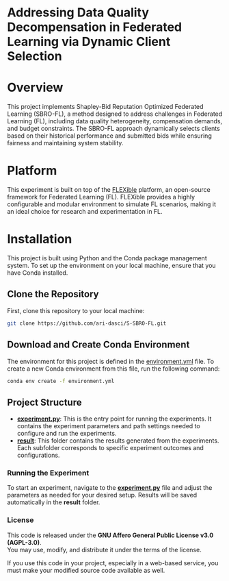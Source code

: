 # Addressing Data Quality Decompensation in Federated Learning via Dynamic Client Selection

# Overview

This project implements Shapley-Bid Reputation Optimized Federated Learning (SBRO-FL), a method designed to address challenges in Federated Learning (FL), including data quality heterogeneity, compensation demands, and budget constraints. The SBRO-FL approach dynamically selects clients based on their historical performance and submitted bids while ensuring fairness and maintaining system stability.

# Platform

This experiment is built on top of the [FLEXible](https://github.com/FLEXible-FL/FLEXible) platform, an open-source framework for Federated Learning (FL). FLEXible provides a highly configurable and modular environment to simulate FL scenarios, making it an ideal choice for research and experimentation in FL.

# Installation

This project is built using Python and the Conda package management system. To set up the environment on your local machine, ensure that you have Conda installed.

## Clone the Repository

First, clone this repository to your local machine:
```bash
git clone https://github.com/ari-dasci/S-SBRO-FL.git
```
## 	Download and Create Conda Environment

The environment for this project is defined in the [environment.yml](https://github.com/Qinjun-Fei/SBRO-FL/blob/main/environment.yml) file. To create a new Conda environment from this file, run the following command:
```bash
conda env create -f environment.yml
```
## Project Structure

- **[experiment.py](experiments/experiment.py)**: This is the entry point for running the experiments. It contains the experiment parameters and path settings needed to configure and run the experiments.
- **[result](./result)**: This folder contains the results generated from the experiments. Each subfolder corresponds to specific experiment outcomes and configurations.

### Running the Experiment

To start an experiment, navigate to the **[experiment.py](experiments/experiment.py)** file and adjust the parameters as needed for your desired setup. Results will be saved automatically in the **result** folder.

### License

This code is released under the **GNU Affero General Public License v3.0 (AGPL-3.0)**.  
You may use, modify, and distribute it under the terms of the license.

If you use this code in your project, especially in a web-based service, you must make your modified source code available as well.
